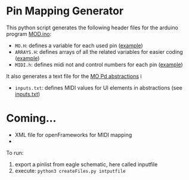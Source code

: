 # Pin Mapping Generator
This python script generates the following header files for the arduino program [MOD.ino](https://github.com/batchku/MO/blob/master/Arduino/MOD/MOD.ino):
- `MO.H`: defines a variable for each used pin ([example](https://github.com/batchku/MO/blob/master/PCBs/Processor/MO.h))
- `ARRAYS.H`: defines arrays of all the related variables for easier coding ([example](https://github.com/batchku/MO/blob/master/PCBs/Processor/ARRAYS.h))
- `MIDI.h`: defines midi not and control numbers for each pin ([example](https://github.com/batchku/MO/blob/master/PCBs/Processor/MIDI.h))

It also generates a text file for the [MO Pd abstractions](https://github.com/batchku/MO/tree/master/Pd/MO) i
- `inputs.txt`: defines MIDI values for UI elements in abstractions (see [inputs.txt](https://github.com/batchku/MO/blob/master/PCBs/Processor/inputs.txt))

# Coming...
- XML file for openFrameworks for MIDI mapping
- 

To run:
1.  export a pinlist from eagle schematic, here called inputfile
2.  execute:
        ```python3 createFiles.py intputfile```
